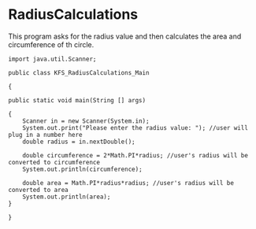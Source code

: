 # RadiusCalculations
This program asks for the radius value and then calculates the area and circumference of th circle. 

    import java.util.Scanner;

    public class KFS_RadiusCalculations_Main

    {
   
    public static void main(String [] args)
    
    {
        Scanner in = new Scanner(System.in);
        System.out.print("Please enter the radius value: "); //user will plug in a number here
        double radius = in.nextDouble();
        
        double circumference = 2*Math.PI*radius; //user's radius will be converted to circumference
        System.out.println(circumference);
        
        double area = Math.PI*radius*radius; //user's radius will be converted to area
        System.out.println(area);
    }
    
    }
